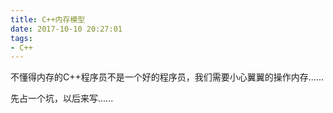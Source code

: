 ```yaml
---
title: C++内存模型
date: 2017-10-10 20:27:01
tags:
- C++
---
```


不懂得内存的C++程序员不是一个好的程序员，我们需要小心翼翼的操作内存......

先占一个坑，以后来写......







